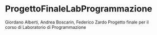 # ProgettoFinaleLabProgrammazione
Giordano Alberti, Andrea Boscarin, Federico Zardo
Progetto finale per il corso di Laboratorio di Programmazione
